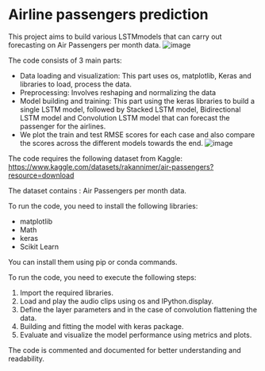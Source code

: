# Airline passengers prediction

This project aims to build various LSTMmodels that can carry out forecasting on Air Passengers per month data.
![image](https://github.com/ritikdhame/Airline_passengers_prediction/assets/7029092/b539a710-d214-444b-a923-8cd476075f4f)

The code consists of 3 main parts:

- Data loading and visualization: This part uses os, matplotlib, Keras and  libraries to load, process the data. 
- Preprocessing: Involves reshaping and normalizing the data 
- Model building and training: This part using the keras libraries to build a single LSTM model, followed by Stacked LSTM model, Bidirectional LSTM model and Convolution LSTM model that can forecast the passenger for the airlines. 
- We plot the train and test RMSE scores for each case and also compare the scores across the different models towards the end. 
![image](https://github.com/ritikdhame/Airline_passengers_prediction/assets/7029092/3d606c0b-0c46-40e1-85e8-d601638fdc1a)

The code requires the following dataset from Kaggle: https://www.kaggle.com/datasets/rakannimer/air-passengers?resource=download

The dataset contains :  Air Passengers per month data.

To run the code, you need to install the following libraries:

- matplotlib
- Math 
- keras
- Scikit Learn 

You can install them using pip or conda commands.

To run the code, you need to execute the following steps:

1. Import the required libraries.
2. Load and play the audio clips using os and IPython.display.
3. Define the layer parameters and in the case of convolution flattening the data.
4. Building and fitting the model with keras package.
5. Evaluate and visualize the model performance using metrics and plots.

The code is commented and documented for better understanding and readability.
